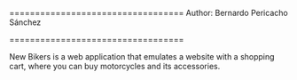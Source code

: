 ==================================
Author: Bernardo Pericacho Sánchez

==================================

New Bikers is a web application that emulates a website with a shopping cart, where you can buy motorcycles and its accessories.
